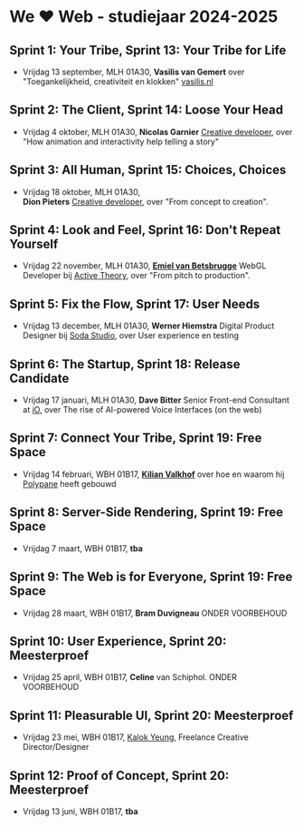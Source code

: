 # We ♥ Web - studiejaar 2024-2025

## Sprint 1: Your Tribe, Sprint 13: Your Tribe for Life
- Vrijdag 13 september, MLH 01A30, 
**Vasilis van Gemert** over "Toegankelijkheid, creativiteit en klokken" [vasilis.nl](https://vasilis.nl/clocks/)

## Sprint 2: The Client, Sprint 14: Loose Your Head
- Vrijdag 4 oktober, MLH 01A30, 
**Nicolas Garnier** [Creative developer](https://nico.computer/), over "How animation and interactivity help telling a story"

## Sprint 3: All Human, Sprint 15: Choices, Choices
- Vrijdag 18 oktober, MLH 01A30,  
**Dion Pieters** [Creative developer](https://www.dionpieters.dev), over "From concept to creation".

## Sprint 4: Look and Feel, Sprint 16: Don't Repeat Yourself
- Vrijdag 22 november, MLH 01A30, 
[**Emiel van Betsbrugge**](https://emielvanbetsbrugge.be/) WebGL Developer bij [Active Theory](https://activetheory.net/), over "From pitch to production".

## Sprint 5: Fix the Flow, Sprint 17: User Needs
- Vrijdag 13 december, MLH 01A30, 
**Werner Hiemstra** Digital Product Designer bij [Soda Studio](https://www.sodastudio.nl), over User experience en testing

## Sprint 6: The Startup, Sprint 18: Release Candidate
- Vrijdag 17 januari, MLH 01A30, 
**Dave Bitter** Senior Front-end Consultant at [iO](https://www.iodigital.com/en), over The rise of AI-powered Voice Interfaces (on the web)

## Sprint 7: Connect Your Tribe, Sprint 19: Free Space
- Vrijdag 14 februari, WBH 01B17, 
[**Kilian Valkhof**](https://kilianvalkhof.com/) over hoe en waarom hij [Polypane](https://polypane.app/) heeft gebouwd

## Sprint 8: Server-Side Rendering, Sprint 19: Free Space
- Vrijdag 7 maart, WBH 01B17, 
**tba**

## Sprint 9: The Web is for Everyone, Sprint 19: Free Space
- Vrijdag 28 maart, WBH 01B17, 
**Bram Duvigneau** ONDER VOORBEHOUD
  
## Sprint 10: User Experience, Sprint 20: Meesterproef
- Vrijdag 25 april, WBH 01B17, 
**Celine** van Schiphol. ONDER VOORBEHOUD

## Sprint 11: Pleasurable UI, Sprint 20: Meesterproef
- Vrijdag 23 mei, WBH 01B17, 
[Kalok Yeung](https://kalokyeung.com/), Freelance Creative Director/Designer

## Sprint 12: Proof of Concept, Sprint 20: Meesterproef
- Vrijdag 13 juni, WBH 01B17, 
**tba**
